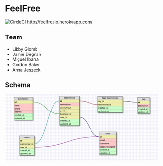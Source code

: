# FeelFree

[![CircleCI](https://circleci.com/gh/libby-glo/effective-succatash.svg?style=svg)](https://circleci.com/gh/libby-glo/effective-succatash)
http://feelfreeio.herokuapp.com/

## Team
* Libby Glomb
* Jamie Degnan
* Miguel Ibarra
* Gordon Baker
* Anna Jeszeck

## Schema

![Schema Design](/public/schema.png)
